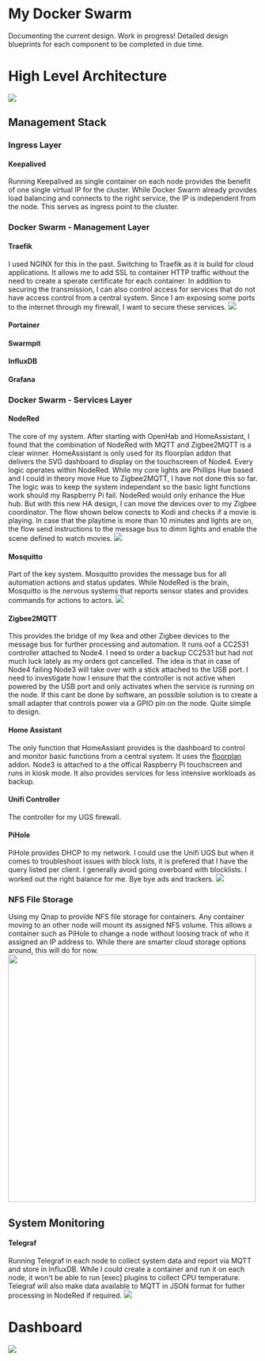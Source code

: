 # My Docker Swarm
Documenting the current design. Work in progress!
Detailed design blueprints for each component to be completed in due time. 

# High Level Architecture
<img src="https://github.com/antil697/docker-swarm/blob/master/Images/docker_swarm.png" />


<h2>Management Stack</h2>
<h3>Ingress Layer</h3>
<h4>Keepalived</h4> 
Running Keepalived as single container on each node provides the benefit of one single virtual IP for the cluster. 
While Docker Swarm already provides load balancing and connects to the right service, the IP is independent from the node. This serves as ingress point to the cluster.

<h3>Docker Swarm - Management Layer</h3>
<h4>Traefik</h4> 
I used NGINX for this in the past. Switching to Traefik as it is build for cloud applications. It allows me to add SSL to container HTTP traffic without the need to create a sperate certificate for each container. In addition to securing the transmission, I can also control access for services that do not have access control from a central system. Since I am exposing some ports to the internet through my firewall, I want to secure these services.

<img src="https://github.com/antil697/docker-swarm/blob/master/Images/traefik.png" />

<h4>Portainer</h4>

<h4>Swarmpit</h4>

<h4>InfluxDB</h4>

<h4>Grafana</h4>

<h3>Docker Swarm - Services Layer</h3>
<h4>NodeRed</h4>
The core of my system. After starting with OpenHab and HomeAssistant, I found that the combination of NodeRed with MQTT and Zigbee2MQTT is a clear winner. HomeAssistant is only used for its floorplan addon that delivers the SVG dashboard to display on the touchscreen of Node4.
Every logic operates within NodeRed. While my core lights are Phillips Hue based and I could in theory move Hue to Zigbee2MQTT, I have not done this so far. The logic was to keep the system independant so the basic light functions work should my Raspberry Pi fail. NodeRed would only enhance the Hue hub. But with this new HA design, I can move the devices over to my Zigbee coordinator. 
The flow shown below conects to Kodi and checks if a movie is playing. In case that the playtime is more than 10 minutes and lights are on, the flow send instructions to the message bus to dimm lights and enable the scene defined to watch movies. 
<img src="https://github.com/antil697/docker-swarm/blob/master/Images/nodered.png" />

<h4>Mosquitto</h4>
Part of the key system. Mosquitto provides the message bus for all automation actions and status updates. While NodeRed is the brain, Mosquitto is the nervous systems that reports sensor states and provides commands for actions to actors. 
<img src="https://github.com/antil697/docker-swarm/blob/master/Images/mqtt.png" />

<h4>Zigbee2MQTT</h4>
This provides the bridge of my Ikea and other Zigbee devices to the message bus for further processing and automation. It runs oof a CC2531 controller attached to Node4. I need to order a backup CC2531 but had not much luck lately as my orders got cancelled. 
The idea is that in case of Node4 failing Node3 will take over with a stick attached to the USB port. I need to investigate how I ensure that the controller is not active when powered by the USB port and only activates when the service is running on the node. If this cant be done by software, an possible solution is to create a small adapter that controls power via a GPIO pin on the node. Quite simple to design. 

<h4>Home Assistant</h4>
The only function that HomeAssiant provides is the dashboard to control and monitor basic functions from a central system. 
It uses the <a href="https://github.com/pkozul/ha-floorplan">floorplan</a> addon. Node3 is attached to a the offical Raspberry Pi touchscreen and runs in kiosk mode. It also provides services for less intensive workloads as backup.

<h4>Unifi Controller</h4>
The controller for my UGS firewall.

<h4>PiHole</h4>
PiHole provides DHCP to my network. I could use the Unifi UGS but when it comes to troubleshoot issues with block lists, it is prefered that I have the query listed per client. I generally avoid going overboard with blocklists. I worked out the right balance for me. Bye bye ads and trackers. 
<img src="https://github.com/antil697/docker-swarm/blob/master/Images/pihole.png" />

<h3>NFS File Storage</h3>
Using my Qnap to provide NFS file storage for containers. Any container moving to an other node will mount its assigned NFS volume. This allows a container such as PiHole to change a node without loosing track of who it assigned an IP address to. While there are smarter cloud storage options around, this will do for now. 
<img src="https://github.com/antil697/docker-swarm/blob/master/Images/nfs.png" width=500/>

<h2>System Monitoring</h2>
<h4>Telegraf</h4>
Running Telegraf in each node to collect system data and report via MQTT and store in InfluxDB. While I could create a container and run it on each node, it won't be able to run [exec] plugins to collect CPU temperature.
Telegraf will also make data available to MQTT in JSON format for futher processing in NodeRed if required. 

<img src="https://github.com/antil697/docker-swarm/blob/master/Images/grafana.png" />


# Dashboard

<img src="https://github.com/antil697/docker-swarm/blob/master/Images/Dashboard.png" />
